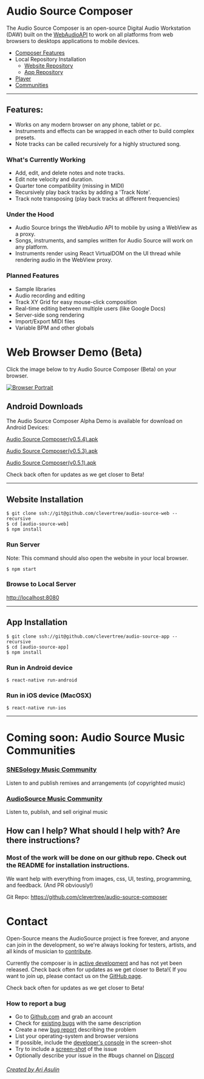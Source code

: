 # Audio Source Composer

The Audio Source Composer is an open-source Digital Audio Workstation (DAW) 
built on the [WebAudioAPI](https://developer.mozilla.org/en-US/docs/Web/API/Web_Audio_API)
to work on all platforms from web browsers to desktops applications to mobile devices.

* [Composer Features](#features)
* Local Repository Installation
  + [Website Repository](#install-web)
  + [App Repository](#install-app)
* [Player](#player)
* [Communities](#community)

---

## Features: <a name="features"></a>
* Works on any modern browser on any phone, tablet or pc.
* Instruments and effects can be wrapped in each other to build complex presets.
* Note tracks can be called recursively for a highly structured song.

### What's Currently Working
* Add, edit, and delete notes and note tracks.
* Edit note velocity and duration.
* Quarter tone compatibility (missing in MIDI)
* Recursively play back tracks by adding a 'Track Note'.
* Track note transposing (play back tracks at different frequencies)

### Under the Hood
* Audio Source brings the WebAudio API to mobile by using a WebView as a proxy.
* Songs, instruments, and samples written for Audio Source will work on any platform. 
* Instruments render using React VirtualDOM on the UI thread while rendering audio in the WebView proxy. 

### Planned Features
* Sample libraries
* Audio recording and editing
* Track XY Grid for easy mouse-click composition
* Real-time editing between multiple users (like Google Docs)
* Server-side song rendering
* Import/Export MIDI files
* Variable BPM and other globals


# Web Browser Demo (Beta)
Click the image below to try Audio Source Composer (Beta) on your browser.

[![Browser Portrait](https://files.audiosource.io/releases/browser/screenshots/browser-portrait1.png)](https://audiosource.io/demo "Demo")



## Android Downloads

The Audio Source Composer Alpha Demo is available for download on Android Devices:

[Audio Source Composer(v0.5.4).apk](https://files.audiosource.io/releases/android/Audio%20Source%20Composer(v0.5.4).apk)

[Audio Source Composer(v0.5.3).apk](https://files.audiosource.io/releases/android/Audio%20Source%20Composer(v0.5.3).apk)

[Audio Source Composer(v0.5.1).apk](https://files.audiosource.io/releases/android/Audio%20Source%20Composer(v0.5.1).apk)

Check back often for updates as we get closer to Beta!


---


## Website Installation <a name="install-web"></a>

~~~~
$ git clone ssh://git@github.com/clevertree/audio-source-web --recursive
$ cd [audio-source-web]
$ npm install
~~~~

### Run Server
Note: This command should also open the website in your local browser.
~~~~
$ npm start
~~~~

### Browse to Local Server
[http://localhost:8080](http://localhost:8080)


---



## App Installation <a name="install-app"></a>

~~~~
$ git clone ssh://git@github.com/clevertree/audio-source-app --recursive
$ cd [audio-source-app]
$ npm install
~~~~

### Run in Android device
~~~~
$ react-native run-android
~~~~

### Run in iOS device (MacOSX)
~~~~
$ react-native run-ios
~~~~


---



# Coming soon: Audio Source Music Communities <a name="community"></a>
### [SNESology Music Community](https://snesology.net)
Listen to and publish remixes and arrangements (of copyrighted music)

### [AudioSource Music Community](https://audiosource.io)
Listen to, publish, and sell original music



## How can I help? What should I help with? Are there instructions? 
### Most of the work will be done on our github repo. Check out the README for installation instructions. 
We want help with everything from images, css, UI, testing, programming, and feedback. (And PR obviously!)

Git Repo: https://github.com/clevertree/audio-source-composer





# Contact

Open-Source means the AudioSource project is free forever, and anyone can join in the development,
so we're always looking for testers, artists, and all kinds of musician to 
[contribute](https://github.com/clevertree/audio-source-composer/issues/4).

Currently the composer is in
[active development](https://github.com/clevertree/audio-source-composer)
and has not yet been released.
Check back often for updates as we get closer to Beta!{
If you want to join up, please contact us on the 
[GitHub page](https://github.com/clevertree).

Check back often for updates as we get closer to Beta!

### How to report a bug
*   Go to [Github.com](https://github.com/clevertree/audio-source-composer/) and grab an account
*   Check for [existing bugs](https://github.com/clevertree/audio-source-composer/issues/) with the same description
*   Create a new [bug report](https://github.com/clevertree/audio-source-composer/issues/new) describing the problem
*   List your operating-system and browser versions
*   If possible, include the [developer's console](https://kb.mailster.co/how-can-i-open-the-browsers-console/) in the screen-shot
*   Try to include a [screen-shot](https://northatlanticlcc.org/help/how-to-save-a-screenshot-of-a-webpage) of the issue
*   Optionally describe your issue in the #bugs channel on [Discord](https://discord.gg/qdAqznv)


###### [Created by Ari Asulin](https://github.com/clevertree/)
